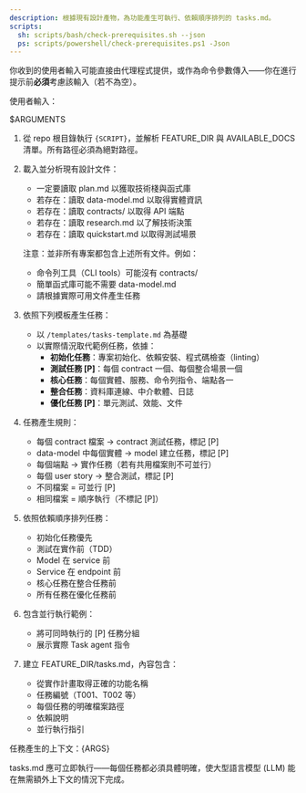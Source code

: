 ```yaml
---
description: 根據現有設計產物，為功能產生可執行、依賴順序排列的 tasks.md。
scripts:
  sh: scripts/bash/check-prerequisites.sh --json
  ps: scripts/powershell/check-prerequisites.ps1 -Json
---
```


你收到的使用者輸入可能直接由代理程式提供，或作為命令參數傳入——你在進行提示前**必須**考慮該輸入（若不為空）。

使用者輸入：

$ARGUMENTS

1. 從 repo 根目錄執行 `{SCRIPT}`，並解析 FEATURE_DIR 與 AVAILABLE_DOCS 清單。所有路徑必須為絕對路徑。
2. 載入並分析現有設計文件：
   - 一定要讀取 plan.md 以獲取技術棧與函式庫
   - 若存在：讀取 data-model.md 以取得實體資訊
   - 若存在：讀取 contracts/ 以取得 API 端點
   - 若存在：讀取 research.md 以了解技術決策
   - 若存在：讀取 quickstart.md 以取得測試場景

   注意：並非所有專案都包含上述所有文件。例如：
   - 命令列工具（CLI tools）可能沒有 contracts/
   - 簡單函式庫可能不需要 data-model.md
   - 請根據實際可用文件產生任務

3. 依照下列模板產生任務：
   - 以 `/templates/tasks-template.md` 為基礎
   - 以實際情況取代範例任務，依據：
     * **初始化任務**：專案初始化、依賴安裝、程式碼檢查（linting）
     * **測試任務 [P]**：每個 contract 一個、每個整合場景一個
     * **核心任務**：每個實體、服務、命令列指令、端點各一
     * **整合任務**：資料庫連線、中介軟體、日誌
     * **優化任務 [P]**：單元測試、效能、文件

4. 任務產生規則：
   - 每個 contract 檔案 → contract 測試任務，標記 [P]
   - data-model 中每個實體 → model 建立任務，標記 [P]
   - 每個端點 → 實作任務（若有共用檔案則不可並行）
   - 每個 user story → 整合測試，標記 [P]
   - 不同檔案 = 可並行 [P]
   - 相同檔案 = 順序執行（不標記 [P]）

5. 依照依賴順序排列任務：
   - 初始化任務優先
   - 測試在實作前（TDD）
   - Model 在 service 前
   - Service 在 endpoint 前
   - 核心任務在整合任務前
   - 所有任務在優化任務前

6. 包含並行執行範例：
   - 將可同時執行的 [P] 任務分組
   - 展示實際 Task agent 指令

7. 建立 FEATURE_DIR/tasks.md，內容包含：
   - 從實作計畫取得正確的功能名稱
   - 任務編號（T001、T002 等）
   - 每個任務的明確檔案路徑
   - 依賴說明
   - 並行執行指引

任務產生的上下文：{ARGS}

tasks.md 應可立即執行——每個任務都必須具體明確，使大型語言模型 (LLM) 能在無需額外上下文的情況下完成。
